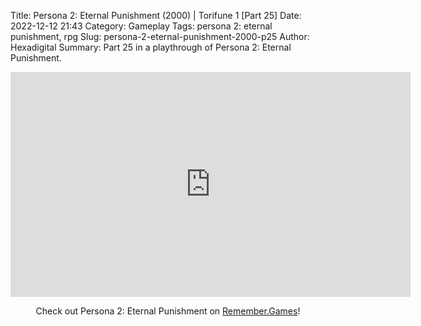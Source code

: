 Title: Persona 2: Eternal Punishment (2000) | Torifune 1 [Part 25]
Date: 2022-12-12 21:43
Category: Gameplay
Tags: persona 2: eternal punishment,  rpg
Slug: persona-2-eternal-punishment-2000-p25
Author: Hexadigital
Summary: Part 25 in a playthrough of Persona 2: Eternal Punishment.

<center><iframe src="https://www.youtube.com/embed/ZF1ucyo6jcI?feature=oembed" allow="accelerometer; autoplay; encrypted-media; gyroscope; picture-in-picture" width="640" height="360" frameborder="0"></iframe>

Check out Persona 2: Eternal Punishment on [Remember.Games](https://remember.games/game/4628/persona-2-eternal-punishment/)!</center>